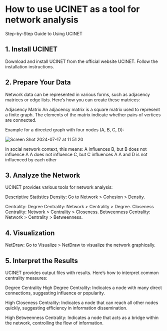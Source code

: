 # How to use UCINET as a tool for network analysis

Step-by-Step Guide to Using UCINET
## 1. Install UCINET
Download and install UCINET from the official website UCINET.
Follow the installation instructions.

## 2. Prepare Your Data
Network data can be represented in various forms, such as adjacency matrices or edge lists. Here’s how you can create these matrices:

Adjacency Matrix
An adjacency matrix is a square matrix used to represent a finite graph. The elements of the matrix indicate whether pairs of vertices are connected.

Example for a directed graph with four nodes (A, B, C, D):

![Screen Shot 2024-07-17 at 11 51 20](https://github.com/user-attachments/assets/f33e3a44-fc44-43f0-b943-7b996f16a814)

In social network context, this means:
A influences B, but B does not influence A
A does not influence C, but C influences A
A and D is not influenced by each other

## 3. Analyze the Network
UCINET provides various tools for network analysis:

Descriptive Statistics
Density: Go to Network > Cohesion > Density.

Centrality:
Degree Centrality: Network > Centrality > Degree.
Closeness Centrality: Network > Centrality > Closeness.
Betweenness Centrality: Network > Centrality > Betweenness.

## 4. Visualization
NetDraw: Go to Visualize > NetDraw to visualize the network graphically.

## 5. Interpret the Results
UCINET provides output files with results. Here’s how to interpret common centrality measures:

Degree Centrality
High Degree Centrality: Indicates a node with many direct connections, suggesting influence or popularity.

High Closeness Centrality: Indicates a node that can reach all other nodes quickly, suggesting efficiency in information dissemination.

High Betweenness Centrality: Indicates a node that acts as a bridge within the network, controlling the flow of information.

